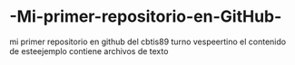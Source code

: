 # -Mi-primer-repositorio-en-GitHub-
mi primer repositorio en github
del cbtis89 turno vespeertino
el contenido de esteejemplo
contiene archivos de texto

